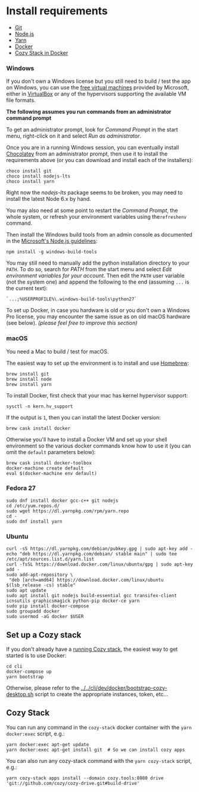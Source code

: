 # Install requirements

-   [Git](https://git-scm.com/)
-   [Node.js](https://nodejs.org/)
-   [Yarn](https://yarnpkg.com/)
-   [Docker](https://www.docker.com/)
-   [Cozy Stack in Docker](#set-up-a-cozy-stack)

### Windows

If you don't own a Windows license but you still need to build / test the app
on Windows, you can use the
[free virtual machines](https://developer.microsoft.com/en-us/microsoft-edge/tools/vms/)
provided by Microsoft, either in [VirtualBox](https://www.virtualbox.org/) or
any of the hypervisors supporting the available VM file formats.

**The following assumes you run commands from an administrator command prompt**

To get an administrator prompt, look for _Command Prompt_ in the start menu,
right-click on it and select _Run as administrator_.

Once you are in a running Windows session, you can eventually install
[Chocolatey](https://chocolatey.org/) from an administrator prompt, then use
it to install the requirements above (or you can download and install each of
the installers):

    choco install git
    choco install nodejs-lts
    choco install yarn

Right now the _nodejs-lts_ package seems to be broken, you may need to install
the latest Node 6.x by hand.

You may also need at some point to restart the _Command Prompt_, the whole
system, or refresh your environment variables using the`refreshenv` command.

Then install the Windows build tools from an admin console as documented in the
[Microsoft's Node.js guidelines](https://github.com/Microsoft/nodejs-guidelines/blob/master/windows-environment.md#environment-setup-and-configuration):

    npm install -g windows-build-tools

You may still need to manually add the python installation directory to your
`PATH`.
To do so, search for _PATH_ from the start menu and select
_Edit environment variables for your account_.
Then edit the `PATH` user variable (not the system one) and append the
following to the end (assuming `...` is the current text):

    `...;%USERPROFILE%\.windows-build-tools\python27`

To set up Docker, in case you hardware is old or you don't own a Windows Pro
license, you may encounter the same issue as on old macOS hardware (see below).
_(please feel free to improve this section)_

### macOS

You need a Mac to build / test for macOS.

The easiest way to set up the environment is to install and use
[Homebrew](https://brew.sh/):

    brew install git
    brew install node
    brew install yarn

To install Docker, first check that your mac has kernel hypervisor support:

    sysctl -n kern.hv_support

If the output is `1`, then you can install the latest Docker version:

    brew cask install docker

Otherwise you'll have to install a Docker VM and set up your shell environment
so the various docker commands know how to use it (you can omit the `default`
parameters below):

    brew cask install docker-toolbox
    docker-machine create default
    eval $(docker-machine env default)

### Fedora 27

    sudo dnf install docker gcc-c++ git nodejs
    cd /etc/yum.repos.d/
    sudo wget https://dl.yarnpkg.com/rpm/yarn.repo
    cd -
    sudo dnf install yarn

### Ubuntu

    curl -sS https://dl.yarnpkg.com/debian/pubkey.gpg | sudo apt-key add -
    echo "deb https://dl.yarnpkg.com/debian/ stable main" | sudo tee /etc/apt/sources.list.d/yarn.list
    curl -fsSL https://download.docker.com/linux/ubuntu/gpg | sudo apt-key add -
    sudo add-apt-repository \
     "deb [arch=amd64] https://download.docker.com/linux/ubuntu $(lsb_release -cs) stable"
    sudo apt update
    sudo apt install git nodejs build-essential gcc transifex-client icnsutils graphicsmagick python-pip docker-ce yarn
    sudo pip install docker-compose
    sudo groupadd docker
    sudo usermod -aG docker $USER

## Set up a Cozy stack

If you don't already have a [running Cozy stack](https://github.com/cozy/cozy-stack/blob/master/docs/INSTALL.md), the easiest way to get started is to use Docker:

    cd cli
    docker-compose up
    yarn bootstrap

Otherwise, please refer to the
[../../cli/dev/docker/bootstrap-cozy-desktop.sh]()
script to create the appropriate instances, token, etc...

## Cozy Stack

You can run any command in the `cozy-stack` docker container with the
`yarn docker:exec` script, e.g.:

```
yarn docker:exec apt-get update
yarn docker:exec apt-get install git  # So we can install cozy apps
```

You can also run any cozy-stack command with the `yarn cozy-stack` script, e.g.:

```
yarn cozy-stack apps install --domain cozy.tools:8080 drive 'git://github.com/cozy/cozy-drive.git#build-drive'
```
